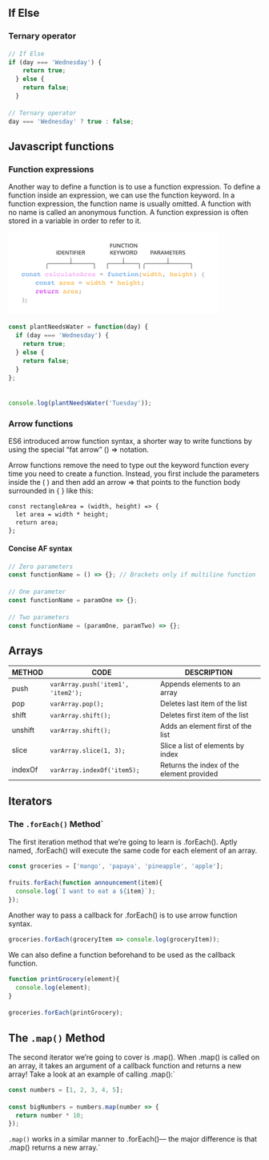 

## If Else


### Ternary operator

```js
// If Else
if (day === 'Wednesday') {
    return true;
  } else {
    return false;
  }

// Ternary operator
day === 'Wednesday' ? true : false;
```

## Javascript functions

### Function expressions

Another way to define a function is to use a function expression. To define a function inside an expression, we can use the function keyword. In a function expression, the function name is usually omitted. A function with no name is called an anonymous function. A function expression is often stored in a variable in order to refer to it.

![alt text](../assets/images/function_expression.png)

```js
const plantNeedsWater = function(day) {
  if (day === 'Wednesday') {
    return true;
  } else {
    return false;
  }
};


console.log(plantNeedsWater('Tuesday'));
```

### Arrow functions

ES6 introduced arrow function syntax, a shorter way to write functions by using the special “fat arrow” () => notation.

Arrow functions remove the need to type out the keyword function every time you need to create a function. Instead, you first include the parameters inside the ( ) and then add an arrow => that points to the function body surrounded in { } like this:

```
const rectangleArea = (width, height) => {
  let area = width * height;
  return area;
};
```

#### Concise AF syntax

```js
// Zero parameters
const functionName = () => {}; // Brackets only if multiline function

// One parameter
const functionName = paramOne => {};

// Two parameters
const functionName = (paramOne, paramTwo) => {};
```

## Arrays

| METHOD | CODE | DESCRIPTION |
|-|-|-|
| push | `varArray.push('item1', 'item2');` | Appends elements to an array |
| pop | `varArray.pop();` | Deletes last item of the list |
| shift | `varArray.shift();` | Deletes first item of the list |
| unshift | `varArray.shift();` | Adds an element first of the list |
| slice | `varArray.slice(1, 3);` | Slice a list of elements by index |
| indexOf | `varArray.indexOf('item5);` | Returns the index of the element provided |


## Iterators

### The `.forEach()` Method`

The first iteration method that we’re going to learn is .forEach(). Aptly named, .forEach() will execute the same code for each element of an array.

```js
const groceries = ['mango', 'papaya', 'pineapple', 'apple'];

fruits.forEach(function announcement(item){
  console.log(`I want to eat a ${item}`);
});
```

Another way to pass a callback for .forEach() is to use arrow function syntax.

```js
groceries.forEach(groceryItem => console.log(groceryItem));
```

We can also define a function beforehand to be used as the callback function.

```js
function printGrocery(element){
  console.log(element);
}

groceries.forEach(printGrocery);
```


## The `.map()` Method

The second iterator we’re going to cover is .map(). When .map() is called on an array, it takes an argument of a callback function and returns a new array! Take a look at an example of calling .map():`

```js
const numbers = [1, 2, 3, 4, 5]; 

const bigNumbers = numbers.map(number => {
  return number * 10;
});
```

`.map()` works in a similar manner to .forEach()— the major difference is that .map() returns a new array.`


